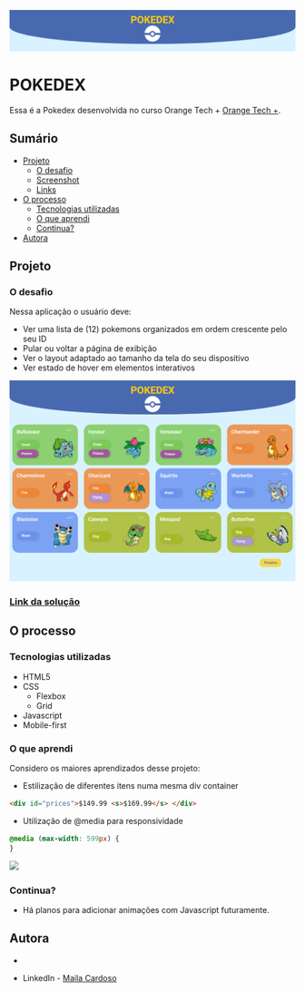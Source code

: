 ![](./assets/images/header.png)

# POKEDEX

Essa é a Pokedex desenvolvida no curso Orange Tech +
[Orange Tech +](https://www.dio.me/bootcamp/orange-tech?ref=CG).

## Sumário

 - [Projeto](#projeto)
    - [O desafio](#o-desafio)
    - [Screenshot](#screenshot)
    - [Links](#links)
  - [O processo](#o-processo)
    - [Tecnologias utilizadas](#tecnologias-utilizadas)
    - [O que aprendi](#o-que-aprendi)
    - [Continua?](#continua)
  - [Autora](#autora)

## Projeto

### O desafio

Nessa aplicação o usuário deve:

- Ver uma lista de (12) pokemons organizados em ordem crescente pelo seu ID
- Pular ou voltar a página de exibição
- Ver o layout adaptado ao tamanho da tela do seu dispositivo
- Ver estado de hover em elementos interativos

![](./assets/images/desktop.png)

### [Link da solução](https://mailacss.netlify.app/pokedex/)

## O processo

### Tecnologias utilizadas

- HTML5
- CSS
  - Flexbox
  - Grid
- Javascript
- Mobile-first

### O que aprendi

Considero os maiores aprendizados desse projeto:

- Estilização de diferentes itens numa mesma div container

```html
<div id="prices">$149.99 <s>$169.99</s> </div>
```
- Utilização de @media para responsividade

```css
@media (max-width: 599px) {
}
```

![](./images/screenshots/mobileview.png)

### Continua?

- Há planos para adicionar animações com Javascript futuramente.

## Autora
 - [<img src="https://avatars.githubusercontent.com/u/73539084?v=4" alt="" width=115> ](https://github.com/mailacss)

- LinkedIn - [Maila Cardoso](https://www.linkedin.com/in/maila-cssantos/)


